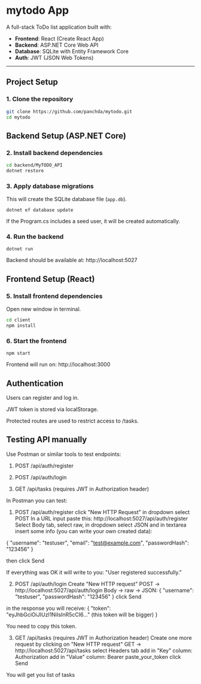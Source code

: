 # mytodo App

A full-stack ToDo list application built with:

- **Frontend**: React (Create React App)
- **Backend**: ASP.NET Core Web API
- **Database**: SQLite with Entity Framework Core
- **Auth**: JWT (JSON Web Tokens)

---

## Project Setup

### 1. Clone the repository

```bash
git clone https://github.com/panchda/mytodo.git
cd mytodo
```

## Backend Setup (ASP.NET Core)

### 2. Install backend dependencies

```bash
cd backend/MyTODO_API
dotnet restore
```

### 3. Apply database migrations

This will create the SQLite database file (`app.db`).

`dotnet ef database update`

If the Program.cs includes a seed user, it will be created automatically.

### 4. Run the backend

`dotnet run`

Backend should be available at:
http://localhost:5027

## Frontend Setup (React)

### 5. Install frontend dependencies

Open new window in terminal.

```bash
cd client
npm install
```

### 6. Start the frontend

`npm start`

Frontend will run on:
http://localhost:3000

## Authentication

Users can register and log in.

JWT token is stored via localStorage.

Protected routes are used to restrict access to /tasks.

## Testing API manually

Use Postman or similar tools to test endpoints:

1. POST /api/auth/register

2. POST /api/auth/login

3. GET /api/tasks (requires JWT in Authorization header)

In Postman you can test:

1. POST /api/auth/register
   click "New HTTP Request"
   in dropdown select POST
   In a URL input paste this: http://localhost:5027/api/auth/register
   Select Body tab,
   select raw,
   in dropdown select JSON
   and in textarea insert some info (you can write your own created data):

{
"username": "testuser",
"email": "test@example.com",
"passwordHash": "123456"
}

then click Send

If everything was OK it will write to you: "User registered successfully."

2. POST /api/auth/login
   Create "New HTTP request"
   POST → http://localhost:5027/api/auth/login
   Body → raw → JSON:
   {
   "username": "testuser",
   "passwordHash": "123456"
   }
   click Send

in the response you will receive:
{
"token": "eyJhbGciOiJIUzI1NiIsInR5cCI6..." (this token will be bigger)
}

You need to copy this token.

3. GET /api/tasks (requires JWT in Authorization header)
   Create one more request by clicking on "New HTTP request"
   GET → http://localhost:5027/api/tasks
   select Headers tab
   add in "Key" column: Authorization
   add in "Value" column: Bearer paste_your_token
   click Send

You will get you list of tasks
